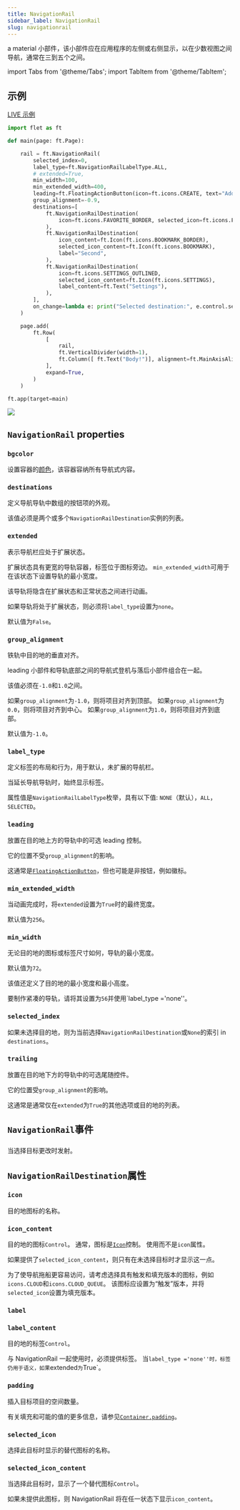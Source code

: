 ```yaml
---
title: NavigationRail
sidebar_label: NavigationRail
slug: navigationrail
---
```


a material 小部件，该小部件应在应用程序的左侧或右侧显示，以在少数视图之间导航，通常在三到五个之间。

import Tabs from '@theme/Tabs';
import TabItem from '@theme/TabItem';

## 示例

[LIVE 示例](https://flet-controls-gallery.fly.dev/navigation/navigationrail)

<Tabs groupId="language">
  <TabItem value="python" label="Python" default>

```python
import flet as ft

def main(page: ft.Page):

    rail = ft.NavigationRail(
        selected_index=0,
        label_type=ft.NavigationRailLabelType.ALL,
        # extended=True,
        min_width=100,
        min_extended_width=400,
        leading=ft.FloatingActionButton(icon=ft.icons.CREATE, text="Add"),
        group_alignment=-0.9,
        destinations=[
            ft.NavigationRailDestination(
                icon=ft.icons.FAVORITE_BORDER, selected_icon=ft.icons.FAVORITE, label="First"
            ),
            ft.NavigationRailDestination(
                icon_content=ft.Icon(ft.icons.BOOKMARK_BORDER),
                selected_icon_content=ft.Icon(ft.icons.BOOKMARK),
                label="Second",
            ),
            ft.NavigationRailDestination(
                icon=ft.icons.SETTINGS_OUTLINED,
                selected_icon_content=ft.Icon(ft.icons.SETTINGS),
                label_content=ft.Text("Settings"),
            ),
        ],
        on_change=lambda e: print("Selected destination:", e.control.selected_index),
    )

    page.add(
        ft.Row(
            [
                rail,
                ft.VerticalDivider(width=1),
                ft.Column([ ft.Text("Body!")], alignment=ft.MainAxisAlignment.START, expand=True),
            ],
            expand=True,
        )
    )

ft.app(target=main)
```

  </TabItem>
</Tabs>

<img src="/img/docs/controls/navigation-rail/custom-navrail.png" className="screenshot-50" />

## `NavigationRail` properties

### `bgcolor`

设置容器的[颜色](/docs/guides/python/colors)，该容器容纳所有导航式内容。

### `destinations`

定义导航导轨中数组的按钮项的外观。

该值必须是两个或多个`NavigationRailDestination`实例的列表。

### `extended`

表示导航栏应处于扩展状态。

扩展状态具有更宽的导轨容器，标签位于图标旁边。 `min_extended_width`可用于在该状态下设置导轨的最小宽度。

该导轨将隐含在扩展状态和正常状态之间进行动画。

如果导轨将处于扩展状态，则必须将`label_type`设置为`none`。

默认值为`False`。

### `group_alignment`

铁轨中目的地的垂直对齐。

leading 小部件和导轨底部之间的导航式登机与落后小部件组合在一起。

该值必须在`-1.0`和`1.0`之间。

如果`group_alignment`为`-1.0`，则将项目对齐到顶部。 如果`group_alignment`为`0.0`，则将项目对齐到中心。 如果`group_alignment`为`1.0`，则将项目对齐到底部。

默认值为`-1.0`。

### `label_type`

定义标签的布局和行为，用于默认，未扩展的导航栏。

当延长导航导轨时，始终显示标签。

属性值是`NavigationRailLabelType`枚举，具有以下值: `NONE`（默认），`ALL`，`SELECTED`。

### `leading`

放置在目的地上方的导轨中的可选 leading 控制。

它的位置不受`group_alignment`的影响。

这通常是[`FloatingActionButton`](floatingactionbutton)，但也可能是非按钮，例如徽标。

### `min_extended_width`

当动画完成时，将`extended`设置为`True`时的最终宽度。

默认值为`256`。

### `min_width`

无论目的地的图标或标签尺寸如何，导轨的最小宽度。

默认值为`72`。

该值还定义了目的地的最小宽度和最小高度。

要制作紧凑的导轨，请将其设置为`56`并使用`label_type ='none''。

### `selected_index`

如果未选择目的地，则为当前选择`NavigationRailDestination`或`None`的索引 in `destinations`。

### `trailing`

放置在目的地下方的导轨中的可选尾随控件。

它的位置受`group_alignment`的影响。

这通常是通常仅在`extended`为`True`的其他选项或目的地的列表。

##

## `NavigationRail`事件

###

当选择目标更改时发射。

## `NavigationRailDestination`属性

### `icon`

目的地图标的名称。

### `icon_content`

目的地的图标`Control`。 通常，图标是[`Icon`](icon)控制。 使用而不是`icon`属性。

如果提供了`selected_icon_content`，则只有在未选择目标时才显示这一点。

为了使导航拖船更容易访问，请考虑选择具有触发和填充版本的图标，例如`icons.CLOUD`和`icons.CLOUD_QUEUE`。 该图标应设置为“触发”版本，并将`selected_icon`设置为填充版本。

### `label`

###

### `label_content`

目的地的标签`Control`。

与 NavigationRail 一起使用时，必须提供标签。 当`label_type ='none''时，标签仍用于语义，如果`extended`为`True`。

### `padding`

插入目标项目的空间数量。

有关填充和可能的值的更多信息，请参见[`Container.padding`](container#padding)。

### `selected_icon`

选择此目标时显示的替代图标的名称。

### `selected_icon_content`

当选择此目标时，显示了一个替代图标`Control`。

如果未提供此图标，则 NavigationRail 将在任一状态下显示`icon_content`。
